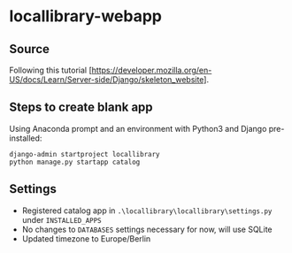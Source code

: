 # locallibrary-webapp

## Source
Following this tutorial [https://developer.mozilla.org/en-US/docs/Learn/Server-side/Django/skeleton_website].

## Steps to create blank app
Using Anaconda prompt and an environment with Python3 and Django pre-installed:
```
django-admin startproject locallibrary
python manage.py startapp catalog
```

## Settings
- Registered catalog app in `.\locallibrary\locallibrary\settings.py` under `INSTALLED_APPS`
- No changes to `DATABASES` settings necessary for now, will use SQLite
- Updated timezone to Europe/Berlin
